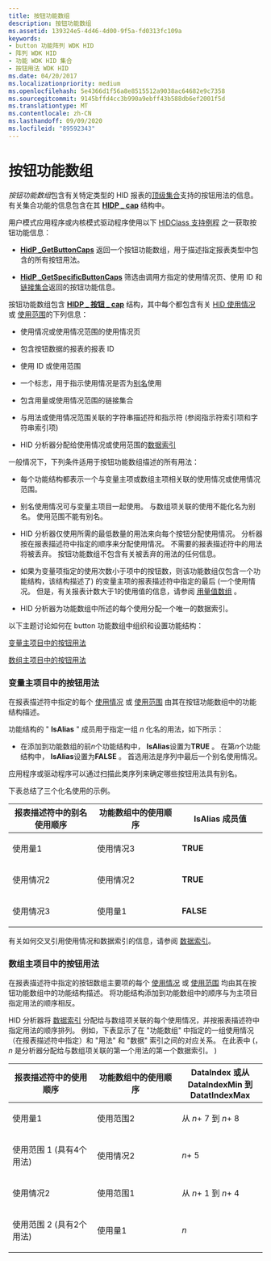 ```yaml
---
title: 按钮功能数组
description: 按钮功能数组
ms.assetid: 139324e5-4d46-4d00-9f5a-fd0313fc109a
keywords:
- button 功能阵列 WDK HID
- 阵列 WDK HID
- 功能 WDK HID 集合
- 按钮用法 WDK HID
ms.date: 04/20/2017
ms.localizationpriority: medium
ms.openlocfilehash: 5e4366d1f56a8e8515512a9038ac64682e9c7358
ms.sourcegitcommit: 9145bffd4cc3b990a9ebff43b588db6ef2001f5d
ms.translationtype: MT
ms.contentlocale: zh-CN
ms.lasthandoff: 09/09/2020
ms.locfileid: "89592343"
---
```

# <a name="button-capability-arrays"></a>按钮功能数组





*按钮功能数组*包含有关特定类型的 HID 报表的[顶级集合](top-level-collections.md)支持的按钮用法的信息。 有关集合功能的信息包含在其 [**HIDP \_ cap**](/windows-hardware/drivers/ddi/hidpi/ns-hidpi-_hidp_caps) 结构中。

用户模式应用程序或内核模式驱动程序使用以下 [HIDClass 支持例程](/windows-hardware/drivers/ddi/index) 之一获取按钮功能信息：

-   [**HidP \_GetButtonCaps**](/windows-hardware/drivers/ddi/hidpi/nf-hidpi-hidp_getbuttoncaps) 返回一个按钮功能数组，用于描述指定报表类型中包含的所有按钮用法。

-   [**HidP \_GetSpecificButtonCaps**](/windows-hardware/drivers/ddi/hidpi/nf-hidpi-hidp_getspecificbuttoncaps) 筛选由调用方指定的使用情况页、使用 ID 和 [链接集合](link-collections.md)返回的按钮功能信息。

按钮功能数组包含 [**HIDP \_ 按钮 \_ cap**](/windows-hardware/drivers/ddi/hidpi/ns-hidpi-_hidp_button_caps) 结构，其中每个都包含有关 [HID 使用情况](hid-usages.md) 或 [使用范围](hid-usages.md#usage-range)的下列信息：

-   使用情况或使用情况范围的使用情况页

-   包含按钮数据的报表的报表 ID

-   使用 ID 或使用范围

-   一个标志，用于指示使用情况是否为[别名](hid-usages.md#aliased-usages)使用

-   包含用量或使用情况范围的链接集合

-   与用法或使用情况范围关联的字符串描述符和指示符 (参阅指示符索引项和字符串索引项) 

-   HID 分析器分配给使用情况或使用范围的[数据索引](data-indices.md)

一般情况下，下列条件适用于按钮功能数组描述的所有用法：

-   每个功能结构都表示一个与变量主项或数组主项相关联的使用情况或使用情况范围。

-   别名使用情况可与变量主项目一起使用。 与数组项关联的使用不能化名为别名。 使用范围不能有别名。

-   HID 分析器仅使用所需的最低数量的用法来向每个按钮分配使用情况。 分析器按在报表描述符中指定的顺序来分配使用情况。 不需要的报表描述符中的用法将被丢弃。 按钮功能数组不包含有关被丢弃的用法的任何信息。

-   如果为变量项指定的使用次数小于项中的按钮数，则该功能数组仅包含一个功能结构，该结构描述了) 的变量主项的报表描述符中指定的最后 (一个使用情况。 但是，有关报表计数大于1的使用值的信息，请参阅 [用量值数组](value-capability-arrays.md#usage-value-array) 。

-   HID 分析器为功能数组中所述的每个使用分配一个唯一的数据索引。

以下主题讨论如何在 button 功能数组中组织和设置功能结构：

[变量主项目中的按钮用法](#button-usages-in-a-variable-main-item)

[数组主项目中的按钮用法](#button-usages-in-an-array-main-item)

### <a name="button-usages-in-a-variable-main-item"></a><a href="" id="button-usages-in-a-variable-main-item"></a> 变量主项目中的按钮用法

在报表描述符中指定的每个 [使用情况](hid-usages.md) 或 [使用范围](hid-usages.md#usage-range) 由其在按钮功能数组中的功能结构描述。

功能结构的 " **IsAlias** " 成员用于指定一组 *n* 化名的用法，如下所示：

-   在添加到功能数组的前*n*个功能结构中， **IsAlias**设置为**TRUE** 。 在第*n*个功能结构中， **IsAlias**设置为**FALSE** 。 首选用法是序列中最后一个别名使用情况。

应用程序或驱动程序可以通过扫描此类序列来确定哪些按钮用法具有别名。

下表总结了三个化名使用的示例。

<table>
<colgroup>
<col width="33%" />
<col width="33%" />
<col width="33%" />
</colgroup>
<thead>
<tr class="header">
<th>报表描述符中的别名使用顺序</th>
<th>功能数组中的使用顺序</th>
<th>IsAlias 成员值</th>
</tr>
</thead>
<tbody>
<tr class="odd">
<td><p>使用量1</p></td>
<td><p>使用情况3</p></td>
<td><p><strong>TRUE</strong></p></td>
</tr>
<tr class="even">
<td><p>使用情况2</p></td>
<td><p>使用情况2</p></td>
<td><p><strong>TRUE</strong></p></td>
</tr>
<tr class="odd">
<td><p>使用情况3</p></td>
<td><p>使用量1</p></td>
<td><p><strong>FALSE</strong></p></td>
</tr>
</tbody>
</table>

 

有关如何交叉引用使用情况和数据索引的信息，请参阅 [数据索引](data-indices.md)。

### <a name="button-usages-in-an-array-main-item"></a><a href="" id="button-usages-in-an-array-main-item"></a> 数组主项目中的按钮用法

在报表描述符中指定的按钮数组主要项的每个 [使用情况](hid-usages.md) 或 [使用范围](hid-usages.md#usage-range) 均由其在按钮功能数组中的功能结构描述。 将功能结构添加到功能数组中的顺序与为主项目指定用法的顺序相反。

HID 分析器将 [数据索引](data-indices.md) 分配给与数组项关联的每个使用情况，并按报表描述符中指定用法的顺序排列。 例如，下表显示了在 "功能数组" 中指定的一组使用情况（在报表描述符中指定）和 "用法" 和 "数据" 索引之间的对应关系。 在此表中 (， *n* 是分析器分配给与数组项关联的第一个用法的第一个数据索引。 ) 

<table>
<colgroup>
<col width="33%" />
<col width="33%" />
<col width="33%" />
</colgroup>
<thead>
<tr class="header">
<th>报表描述符中的使用顺序</th>
<th>功能数组中的使用顺序</th>
<th>DataIndex 或从 DataIndexMin 到 DatatIndexMax</th>
</tr>
</thead>
<tbody>
<tr class="odd">
<td><p>使用量1</p></td>
<td><p>使用范围2</p></td>
<td><p>从 <em>n</em>+ 7 到 <em>n</em>+ 8</p></td>
</tr>
<tr class="even">
<td><p>使用范围 1 (具有4个用法) </p></td>
<td><p>使用情况2</p></td>
<td><p><em>n</em>+ 5</p></td>
</tr>
<tr class="odd">
<td><p>使用情况2</p></td>
<td><p>使用范围1</p></td>
<td><p>从 <em>n</em>+ 1 到 <em>n</em>+ 4</p></td>
</tr>
<tr class="even">
<td><p>使用范围 2 (具有2个用法) </p></td>
<td><p>使用量1</p></td>
<td><p><em>n</em></p></td>
</tr>
</tbody>
</table>

 

 

